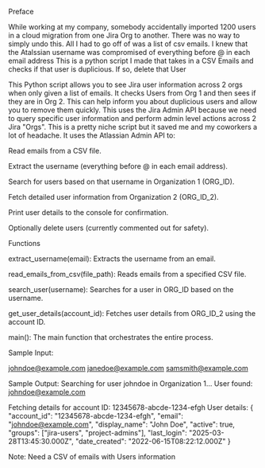
Preface

While working at my company, somebody accidentally imported 1200 users in a cloud migration from one Jira Org to another.
There was no way to  simply undo this. All I had to go off of was a list of csv emails.
I knew that the Atalssian username was compromised of everything before @ in each email address
This is a python script I made that takes in a CSV Emails and checks if that user is duplicious. If so, delete that User


This Python script allows you to see Jira user information across 2 orgs when only given a list of emails. It checks Users from Org 1 and then sees if they are in Org 2. This can help inform you about duplicious users and allow you to remove them quickly. This uses the Jira Admin API because we need to query specific user information and perform admin level actions across 2 Jira "Orgs". This is a pretty niche script but it saved me and my coworkers a lot of headache. 
 It uses the Atlassian Admin API to:

Read emails from a CSV file.

Extract the username (everything before @ in each email address).

Search for users based on that username in Organization 1 (ORG_ID).

Fetch detailed user information from Organization 2 (ORG_ID_2).

Print user details to the console for confirmation.

Optionally delete users (currently commented out for safety).

Functions

extract_username(email): Extracts the username from an email.

read_emails_from_csv(file_path): Reads emails from a specified CSV file.

search_user(username): Searches for a user in ORG_ID based on the username.

get_user_details(account_id): Fetches user details from ORG_ID_2 using the account ID.

main(): The main function that orchestrates the entire process.

Sample Input:

johndoe@example.com
janedoe@example.com
samsmith@example.com

Sample Output:
Searching for user johndoe in Organization 1...
User found: johndoe@example.com

Fetching details for account ID: 12345678-abcde-1234-efgh
User details:
{
    "account_id": "12345678-abcde-1234-efgh",
    "email": "johndoe@example.com",
    "display_name": "John Doe",
    "active": true,
    "groups": ["jira-users", "project-admins"],
    "last_login": "2025-03-28T13:45:30.000Z",
    "date_created": "2022-06-15T08:22:12.000Z"
}

Note:
Need a CSV of emails with Users information